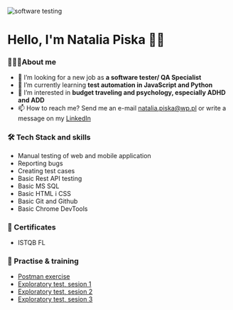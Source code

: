 ![software testing](https://www.keenesystems.com/hs-fs/hubfs/software-testing.jpg?width=900&name=software-testing.jpg)

# Hello, I'm Natalia Piska 🙋‍♀️

### 👩🏻‍💻About me
- 🤝 I’m looking for a new job as **a software tester/ QA Specialist**
- 🌱 I’m currently learning **test automation in JavaScript and Python**
- 👀 I’m interested in **budget traveling and psychology, especially ADHD and ADD**
- 📫 How to reach me? Send me an e-mail <natalia.piska@wp.pl> or write a message on my [LinkedIn](https://www.linkedin.com/in/natalia-piska/)


 

### 🛠️ Tech Stack and skills
- Manual testing of web and mobile application
- Reporting bugs
- Creating test cases
- Basic Rest API testing
- Basic MS SQL
- Basic HTML i CSS
- Basic Git and Github
- Basic Chrome DevTools

### 📜 Certificates
- ISTQB FL

### 💾 Practise & training
- [Postman exercise](https://github.com/nataliapiska/portfolio/blob/main/natalia_postman.txt)
- [Exploratory test, sesion 1](https://github.com/nataliapiska/portfolio/blob/main/explor%20test%20ses%201%20-%20Arkusz1.pdf)
- [Exploratory test, sesion 2](https://github.com/nataliapiska/portfolio/blob/main/explor%20test%20ses%202%20-%20Arkusz1.pdf)
- [Exploratory test, sesion 3](https://github.com/nataliapiska/portfolio/blob/main/explor%20test%20ses%203%20-%20Arkusz1.pdf)
